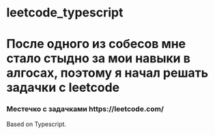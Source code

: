 # leetcode_typescript
<h1>После одного из собесов мне стало стыдно за мои навыки в алгосах, поэтому я начал решать задачки с leetcode</h1>
<h3>Местечко с задачками <a>https://leetcode.com/</a></h3>
<p>Based on Typescript.<p/>
